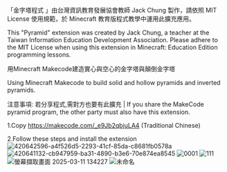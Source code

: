 「金字塔程式 」由台灣資訊教育發展協會教師 Jack Chung 製作，請依照 MIT License 使用規範，於 Minecraft 教育版程式教學中運用此擴充應用。

This "Pyramid" extension was created by Jack Chung, a teacher at the Taiwan Information Education Development Association. Please adhere to the MIT License when using this extension in Minecraft: Education Edition programming lessons.

用Minecraft Makecode建造實心與空心的金字塔與顛倒金字塔

Using Minecraft Makecode to build solid and hollow pyramids and inverted pyramids.

注意事項: 若分享程式,需對方也要有此擴充 | If you share the MakeCode pyramid program, the other party must also have this extension.

1.Copy https://makecode.com/_e9Jb2qbjuLA4 (Traditional Chinese) 

2.Follow these steps and install the extension
![420642596-a4f526d5-2293-41cf-85da-c8681fb0578a](https://github.com/user-attachments/assets/56f0aeef-0107-4d7a-86f3-1ea59d25e10f)
![420641132-cb947959-ba31-4890-b3e6-70e874ea8545](https://github.com/user-attachments/assets/6a17ba87-08a2-4550-873d-b73f210b4baf)
![0001](https://github.com/user-attachments/assets/a09cd8cc-edfb-4f62-82d9-39f6aa110260)
![111](https://github.com/user-attachments/assets/a4f46b46-4bc4-4d05-b71a-9073833df6f9)
![螢幕擷取畫面 2025-03-11 134227](https://github.com/user-attachments/assets/f1c38120-f2fb-40a5-bbf2-53503f7e67e6)
![未命名](https://github.com/user-attachments/assets/f40ce3fe-e45b-4bac-a874-6a9dfc897e10)

